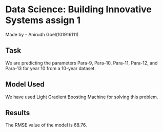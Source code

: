 # Data Science: Building Innovative Systems assign 1

Made by - Anirudh Goel(101916111)

## Task
We are predicting the parameters Para-9, Para-10, Para-11, Para-12, and Para-13 for year 10 from a 10-year dataset.

## Model Used
We have used Light Gradient Boosting Machine for solving this problem.

## Results
The RMSE value of the model is 68.76.

